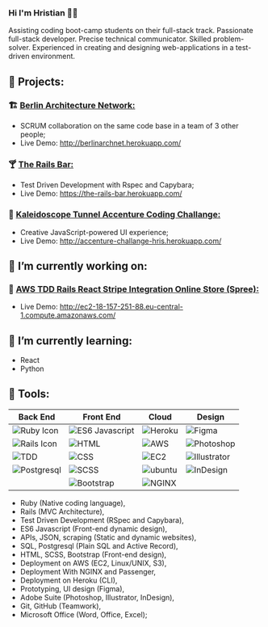 ### Hi I'm Hristian 🤵🏻

Assisting coding boot-camp students on their full-stack track. Passionate full-stack developer. Precise technical communicator. Skilled problem-solver. Experienced in creating and designing web-applications in a test-driven environment.

## 💐 Projects:

### 🏗️ [Berlin Architecture Network:](https://github.com/MariaBraganca/ban-berlinarchnet)
- SCRUM collaboration on the same code base in a team of 3 other people;
- Live Demo: http://berlinarchnet.herokuapp.com/

### 🍸 [The Rails Bar:](https://github.com/bozinoski777/the-rails-bar)
- Test Driven Development with Rspec and Capybara;
- Live Demo: https://the-rails-bar.herokuapp.com/

### 🎨 [Kaleidoscope Tunnel Accenture Coding Challange:](https://github.com/bozinoski777/accenture_challange)
- Creative JavaScript-powered UI experience;
- Live Demo: http://accenture-challange-hris.herokuapp.com/

## 🌱 I’m currently working on:

### 🧺 [AWS TDD Rails React Stripe Integration Online Store (Spree):](https://github.com/bozinoski777/rails_online_store)
- Live Demo: http://ec2-18-157-251-88.eu-central-1.compute.amazonaws.com/

## 🔭 I’m currently learning:
- React
- Python
 
## 🤖 Tools:

Back End|Front End|Cloud|Design
------------ | ------------- | ------------- | -------------
![Ruby Icon](https://res.cloudinary.com/dj9iphc8u/image/upload/v1605090790/Icons/ruby_qdiu3d.png) | ![ES6 Javascript](https://res.cloudinary.com/dj9iphc8u/image/upload/v1605090789/Icons/javascript_kwwhup.png) | ![Heroku](https://res.cloudinary.com/dj9iphc8u/image/upload/v1605090789/Icons/heroku_clnawy.png) | ![Figma](https://res.cloudinary.com/dj9iphc8u/image/upload/v1605090789/Icons/figma_ot6qlf.png) 
![Rails Icon](https://res.cloudinary.com/dj9iphc8u/image/upload/v1605090790/Icons/rails_unbpxe.png)| ![HTML](https://res.cloudinary.com/dj9iphc8u/image/upload/v1605090789/Icons/html-5_rtmifw.png) | ![AWS](https://res.cloudinary.com/dj9iphc8u/image/upload/v1605090788/Icons/aws_jxmpgi.png) | ![Photoshop](https://res.cloudinary.com/dj9iphc8u/image/upload/v1605090789/Icons/photoshop_zpz26o.png) 
![TDD](https://res.cloudinary.com/dj9iphc8u/image/upload/v1605091710/Icons/tdd_vabai7.png) | ![CSS](https://res.cloudinary.com/dj9iphc8u/image/upload/v1605090789/Icons/css_jdinvj.png) | ![EC2](https://res.cloudinary.com/dj9iphc8u/image/upload/v1605092345/Icons/EC2_gywugc.png) | ![Illustrator](https://res.cloudinary.com/dj9iphc8u/image/upload/v1605090788/Icons/adobe-illustrator_nrjxtg.png) 
| ![Postgresql](https://res.cloudinary.com/dj9iphc8u/image/upload/v1605090789/Icons/postgresql_jhtiqk.png) | ![SCSS](https://res.cloudinary.com/dj9iphc8u/image/upload/v1605090790/Icons/sass_fipyms.png) | ![ubuntu](https://res.cloudinary.com/dj9iphc8u/image/upload/v1605092346/Icons/ubuntu_zo5u65.png) | ![InDesign](https://res.cloudinary.com/dj9iphc8u/image/upload/v1605090789/Icons/indesign_amwrat.png) 
| | ![Bootstrap](https://res.cloudinary.com/dj9iphc8u/image/upload/v1605090789/Icons/bootstrap_cjocnn.png) | ![NGINX](https://res.cloudinary.com/dj9iphc8u/image/upload/v1605090789/Icons/nginx_shrqpo.png) 

- Ruby (Native coding language),
- Rails (MVC Architecture),
- Test Driven Development (RSpec and Capybara),
- ES6 Javascript (Front-end dynamic design),
- APIs, JSON, scraping (Static and dynamic websites),
- SQL, Postgresql (Plain SQL and Active Record),
- HTML, SCSS, Bootstrap (Front-end design),
- Deployment on AWS (EC2, Linux/UNIX, S3),
- Deployment With NGINX and Passenger,
- Deployment on Heroku (CLI),
- Prototyping, UI design (Figma),
- Adobe Suite (Photoshop, Illustrator, InDesign),
- Git, GitHub (Teamwork),
- Microsoft Office (Word, Office, Excel);


<!--
**bozinoski777/bozinoski777** is a ✨ _special_ ✨ repository because its `README.md` (this file) appears on your GitHub profile.

Here are some ideas to get you started:

- 🔭 I’m currently working on ...
- 🌱 I’m currently learning ...
- 👯 I’m looking to collaborate on ...
- 🤔 I’m looking for help with ...
- 💬 Ask me about ...
- 📫 How to reach me: ...
- 😄 Pronouns: ...
- ⚡ Fun fact: ...
-->
